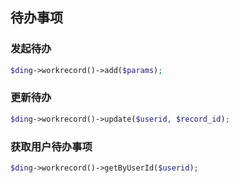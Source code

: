 ## 待办事项

### 发起待办
```php
$ding->workrecord()->add($params);
```

### 更新待办
```php
$ding->workrecord()->update($userid, $record_id);
```

### 获取用户待办事项
```php
$ding->workrecord()->getByUserId($userid);
```